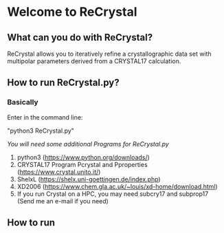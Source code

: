# Welcome to ReCrystal

## What can you do with ReCrystal?
ReCrystal allows you to iteratively refine a crystallographic data set with multipolar parameters derived from a CRYSTAL17 calculation. 

## How to run ReCrystal.py?
### Basically
Enter in the command line:

"python3 ReCrystal.py"

*You will need some additional Programs for ReCrystal.py*
1. python3 (https://www.python.org/downloads/)
2. CRYSTAL17 Program Pcrystal and Pproperties (https://www.crystal.unito.it/)
3. ShelxL (https://shelx.uni-goettingen.de/index.php)
4. XD2006 (https://www.chem.gla.ac.uk/~louis/xd-home/download.html)
5. If you run Crystal on a HPC, you may need subcry17 and subprop17 (Send me an e-mail if you need)

## How to run 

